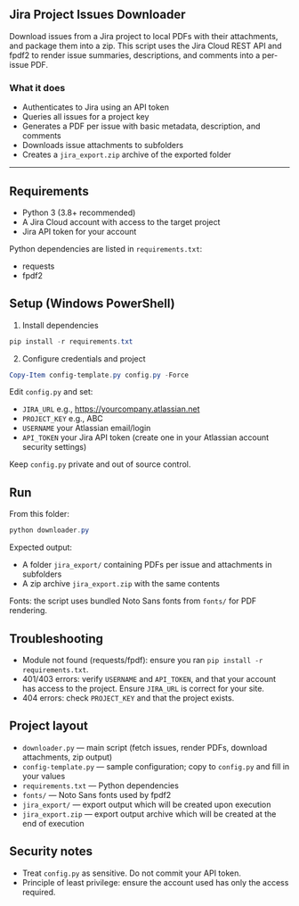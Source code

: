 ## Jira Project Issues Downloader

Download issues from a Jira project to local PDFs with their attachments, and package them into a zip. This script uses the Jira Cloud REST API and fpdf2 to render issue summaries, descriptions, and comments into a per-issue PDF.

### What it does
- Authenticates to Jira using an API token
- Queries all issues for a project key
- Generates a PDF per issue with basic metadata, description, and comments
- Downloads issue attachments to subfolders
- Creates a `jira_export.zip` archive of the exported folder

---

## Requirements
- Python 3 (3.8+ recommended)
- A Jira Cloud account with access to the target project
- Jira API token for your account

Python dependencies are listed in `requirements.txt`:
- requests
- fpdf2

## Setup (Windows PowerShell)
1) Install dependencies

```powershell
pip install -r requirements.txt
```

2) Configure credentials and project

```powershell
Copy-Item config-template.py config.py -Force
```

Edit `config.py` and set:
- `JIRA_URL`    e.g., https://yourcompany.atlassian.net
- `PROJECT_KEY` e.g., ABC
- `USERNAME`    your Atlassian email/login
- `API_TOKEN`   your Jira API token (create one in your Atlassian account security settings)

Keep `config.py` private and out of source control.

## Run
From this folder:

```powershell
python downloader.py
```

Expected output:
- A folder `jira_export/` containing PDFs per issue and attachments in subfolders
- A zip archive `jira_export.zip` with the same contents

Fonts: the script uses bundled Noto Sans fonts from `fonts/` for PDF rendering.

## Troubleshooting
- Module not found (requests/fpdf): ensure you ran `pip install -r requirements.txt`.
- 401/403 errors: verify `USERNAME` and `API_TOKEN`, and that your account has access to the project. Ensure `JIRA_URL` is correct for your site.
- 404 errors: check `PROJECT_KEY` and that the project exists.

## Project layout
- `downloader.py` — main script (fetch issues, render PDFs, download attachments, zip output)
- `config-template.py` — sample configuration; copy to `config.py` and fill in your values
- `requirements.txt` — Python dependencies
- `fonts/` — Noto Sans fonts used by fpdf2
- `jira_export/` — export output which will be created upon execution
- `jira_export.zip` — export output archive which will be created at the end of execution

## Security notes
- Treat `config.py` as sensitive. Do not commit your API token.
- Principle of least privilege: ensure the account used has only the access required.
